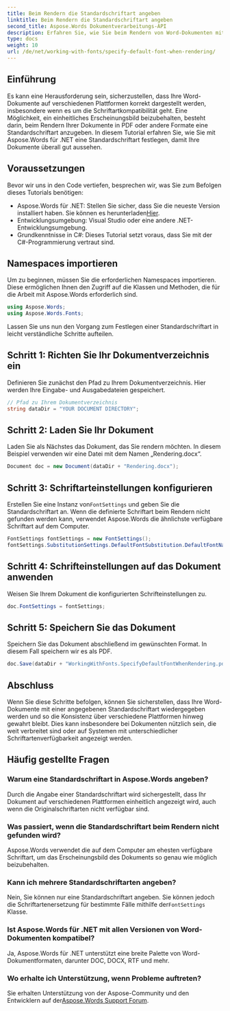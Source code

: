 ```yaml
---
title: Beim Rendern die Standardschriftart angeben
linktitle: Beim Rendern die Standardschriftart angeben
second_title: Aspose.Words Dokumentverarbeitungs-API
description: Erfahren Sie, wie Sie beim Rendern von Word-Dokumenten mit Aspose.Words für .NET eine Standardschriftart angeben. Stellen Sie ein einheitliches Erscheinungsbild des Dokuments auf allen Plattformen sicher.
type: docs
weight: 10
url: /de/net/working-with-fonts/specify-default-font-when-rendering/
---
```

## Einführung

Es kann eine Herausforderung sein, sicherzustellen, dass Ihre Word-Dokumente auf verschiedenen Plattformen korrekt dargestellt werden, insbesondere wenn es um die Schriftartkompatibilität geht. Eine Möglichkeit, ein einheitliches Erscheinungsbild beizubehalten, besteht darin, beim Rendern Ihrer Dokumente in PDF oder andere Formate eine Standardschriftart anzugeben. In diesem Tutorial erfahren Sie, wie Sie mit Aspose.Words für .NET eine Standardschriftart festlegen, damit Ihre Dokumente überall gut aussehen.

## Voraussetzungen

Bevor wir uns in den Code vertiefen, besprechen wir, was Sie zum Befolgen dieses Tutorials benötigen:

- Aspose.Words für .NET: Stellen Sie sicher, dass Sie die neueste Version installiert haben. Sie können es herunterladen[Hier](https://releases.aspose.com/words/net/).
- Entwicklungsumgebung: Visual Studio oder eine andere .NET-Entwicklungsumgebung.
- Grundkenntnisse in C#: Dieses Tutorial setzt voraus, dass Sie mit der C#-Programmierung vertraut sind.

## Namespaces importieren

Um zu beginnen, müssen Sie die erforderlichen Namespaces importieren. Diese ermöglichen Ihnen den Zugriff auf die Klassen und Methoden, die für die Arbeit mit Aspose.Words erforderlich sind.

```csharp
using Aspose.Words;
using Aspose.Words.Fonts;
```

Lassen Sie uns nun den Vorgang zum Festlegen einer Standardschriftart in leicht verständliche Schritte aufteilen.

## Schritt 1: Richten Sie Ihr Dokumentverzeichnis ein

Definieren Sie zunächst den Pfad zu Ihrem Dokumentverzeichnis. Hier werden Ihre Eingabe- und Ausgabedateien gespeichert.

```csharp
// Pfad zu Ihrem Dokumentverzeichnis
string dataDir = "YOUR DOCUMENT DIRECTORY";
```

## Schritt 2: Laden Sie Ihr Dokument

Laden Sie als Nächstes das Dokument, das Sie rendern möchten. In diesem Beispiel verwenden wir eine Datei mit dem Namen „Rendering.docx“.

```csharp
Document doc = new Document(dataDir + "Rendering.docx");
```

## Schritt 3: Schriftarteinstellungen konfigurieren

 Erstellen Sie eine Instanz von`FontSettings` und geben Sie die Standardschriftart an. Wenn die definierte Schriftart beim Rendern nicht gefunden werden kann, verwendet Aspose.Words die ähnlichste verfügbare Schriftart auf dem Computer.

```csharp
FontSettings fontSettings = new FontSettings();
fontSettings.SubstitutionSettings.DefaultFontSubstitution.DefaultFontName = "Arial Unicode MS";
```

## Schritt 4: Schrifteinstellungen auf das Dokument anwenden

Weisen Sie Ihrem Dokument die konfigurierten Schrifteinstellungen zu.

```csharp
doc.FontSettings = fontSettings;
```

## Schritt 5: Speichern Sie das Dokument

Speichern Sie das Dokument abschließend im gewünschten Format. In diesem Fall speichern wir es als PDF.

```csharp
doc.Save(dataDir + "WorkingWithFonts.SpecifyDefaultFontWhenRendering.pdf");
```

## Abschluss

Wenn Sie diese Schritte befolgen, können Sie sicherstellen, dass Ihre Word-Dokumente mit einer angegebenen Standardschriftart wiedergegeben werden und so die Konsistenz über verschiedene Plattformen hinweg gewahrt bleibt. Dies kann insbesondere bei Dokumenten nützlich sein, die weit verbreitet sind oder auf Systemen mit unterschiedlicher Schriftartenverfügbarkeit angezeigt werden.


## Häufig gestellte Fragen

### Warum eine Standardschriftart in Aspose.Words angeben?
Durch die Angabe einer Standardschriftart wird sichergestellt, dass Ihr Dokument auf verschiedenen Plattformen einheitlich angezeigt wird, auch wenn die Originalschriftarten nicht verfügbar sind.

### Was passiert, wenn die Standardschriftart beim Rendern nicht gefunden wird?
Aspose.Words verwendet die auf dem Computer am ehesten verfügbare Schriftart, um das Erscheinungsbild des Dokuments so genau wie möglich beizubehalten.

### Kann ich mehrere Standardschriftarten angeben?
 Nein, Sie können nur eine Standardschriftart angeben. Sie können jedoch die Schriftartenersetzung für bestimmte Fälle mithilfe der`FontSettings` Klasse.

### Ist Aspose.Words für .NET mit allen Versionen von Word-Dokumenten kompatibel?
Ja, Aspose.Words für .NET unterstützt eine breite Palette von Word-Dokumentformaten, darunter DOC, DOCX, RTF und mehr.

### Wo erhalte ich Unterstützung, wenn Probleme auftreten?
 Sie erhalten Unterstützung von der Aspose-Community und den Entwicklern auf der[Aspose.Words Support Forum](https://forum.aspose.com/c/words/8).